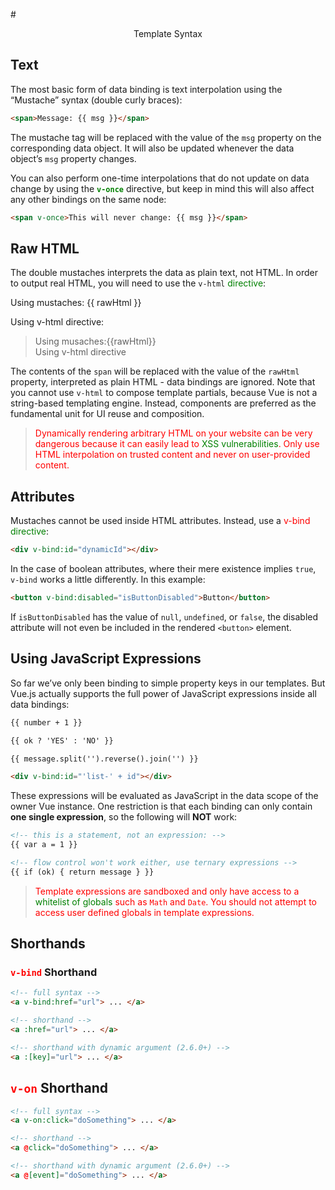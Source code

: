 #<center>Template Syntax</center>

## Text
The most basic form of data binding is text interpolation using the “Mustache” syntax (double curly braces):
```html
<span>Message: {{ msg }}</span>
```
The mustache tag will be replaced with the value of the `msg` property on the corresponding data object. It will also be updated whenever the data object’s `msg` property changes.

You can also perform one-time interpolations that do not update on data change by using the <font color="green">**`v-once`**</font> directive, but keep in mind this will also affect any other bindings on the same node:
```html
<span v-once>This will never change: {{ msg }}</span>
```

## Raw HTML
The double mustaches interprets the data as plain text, not HTML. In order to output real HTML, you will need to use the `v-html` <font color="green">directive</font>:

<p>Using mustaches: {{ rawHtml }}</p>
<p>Using v-html directive: <span v-html="rawHtml"></span></p>

>Using musaches:{{rawHtml}}<br>
>Using v-html directive

The contents of the `span` will be replaced with the value of the `rawHtml` property, interpreted as plain HTML - data bindings are ignored. Note that you cannot use `v-html` to compose template partials, because Vue is not a string-based templating engine. Instead, components are preferred as the fundamental unit for UI reuse and composition.
><font color="red">Dynamically rendering arbitrary HTML on your website can be very dangerous because it can easily lead to <font color="green">XSS vulnerabilities</font>. Only use HTML interpolation on trusted content and never on user-provided content.</font>

## Attributes
Mustaches cannot be used inside HTML attributes. Instead, use a <font color="red">v-bind</font> <font color="green">directive</font>:

```html
<div v-bind:id="dynamicId"></div>
```
In the case of boolean attributes, where their mere existence implies `true`, `v-bind` works a little differently. In this example:

```html
<button v-bind:disabled="isButtonDisabled">Button</button>
```
If `isButtonDisabled` has the value of `null`, `undefined`, or `false`, the disabled attribute will not even be included in the rendered `<button>` element.

## Using JavaScript Expressions
So far we’ve only been binding to simple property keys in our templates. But Vue.js actually supports the full power of JavaScript expressions inside all data bindings:

```html
{{ number + 1 }}

{{ ok ? 'YES' : 'NO' }}

{{ message.split('').reverse().join('') }}

<div v-bind:id="'list-' + id"></div>
```
These expressions will be evaluated as JavaScript in the data scope of the owner Vue instance. One restriction is that each binding can only contain **one single expression**, so the following will **NOT** work:

```html
<!-- this is a statement, not an expression: -->
{{ var a = 1 }}

<!-- flow control won't work either, use ternary expressions -->
{{ if (ok) { return message } }}
```
><font color="red">Template expressions are sandboxed and only have access to a <font color="green">whitelist of globals</font> such as `Math` and `Date`. You should not attempt to access user defined globals in template expressions.</font>

## Shorthands

### <font color="red">`v-bind`</font> Shorthand
```html
<!-- full syntax -->
<a v-bind:href="url"> ... </a>

<!-- shorthand -->
<a :href="url"> ... </a>

<!-- shorthand with dynamic argument (2.6.0+) -->
<a :[key]="url"> ... </a>
```

## <font color="red">`v-on`</font> Shorthand
```html
<!-- full syntax -->
<a v-on:click="doSomething"> ... </a>

<!-- shorthand -->
<a @click="doSomething"> ... </a>

<!-- shorthand with dynamic argument (2.6.0+) -->
<a @[event]="doSomething"> ... </a>
```